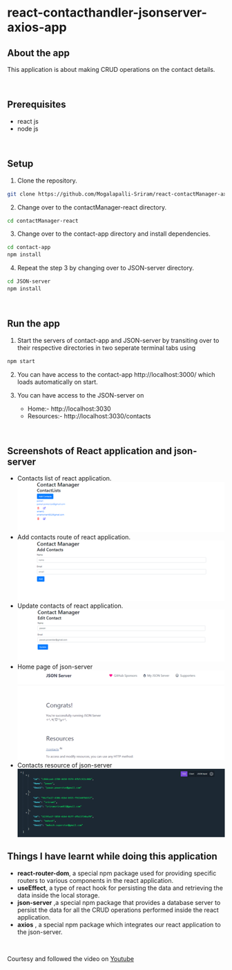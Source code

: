 # react-contacthandler-jsonserver-axios-app


## About the app
This application is about making CRUD operations on the contact details.

<br>

## Prerequisites
* react js
* node js

<br>

## Setup
1.  Clone the repository.
``` bash
git clone https://github.com/Mogalapalli-Sriram/react-contactManager-axios-jsonServer-app.git --branch master --single-branch contactManager-react
```

2. Change over to the contactManager-react directory.
```bash
cd contactManager-react
```

3. Change over to the contact-app directory and install dependencies.
```bash
cd contact-app
npm install
```
4. Repeat the step 3 by changing over to JSON-server directory.
```bash
cd JSON-server
npm install
```

<br>

## Run the app
1. Start the servers of contact-app  and JSON-server by transiting over to their respective directories in two seperate terminal tabs using
```bash
npm start
```
2. You can have access to the contact-app http://localhost:3000/ which loads automatically on start.


3. You can have access to the JSON-server on
   * Home:- http://localhost:3030
   * Resources:-  http://localhost:3030/contacts
 
 <br>

 ## Screenshots of React application and json-server 

  * Contacts list of react application.
   ![contactlists](images/contactlists.PNG)
  * Add contacts route of react application.
   ![addcontacts](images/addcontacts.PNG)
  * Update contacts of react application.
   ![updatecontacts](images/updatecontacts.PNG)
  * Home page of json-server
   ![jsonserverbase](images/jsonserverbase.PNG)
  * Contacts resource of json-server
   ![jsonservercontacts](images/jsonservercontacts.PNG)

 ## Things I have learnt while doing this application
*  **react-router-dom**, a special npm package used for providing specific routers to various components in the react application.
* **useEffect**, a type of react hook for persisting the data and retrieving the data inside the local storage.
* **json-server** ,a special npm package that provides a database server to persist the data for all the CRUD operations performed inside the react application.
* **axios** , a special npm package which integrates our react application to the json-server.
  
<br>

 Courtesy and followed the video on [Youtube](https://youtu.be/59z1_3-vTOk)



